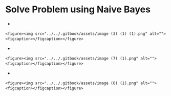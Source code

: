 # Solve Problem using Naive Bayes

*

    <figure><img src="../../.gitbook/assets/image (3) (1) (1).png" alt=""><figcaption></figcaption></figure>
*

    <figure><img src="../../.gitbook/assets/image (7) (1).png" alt=""><figcaption></figcaption></figure>
*

    <figure><img src="../../.gitbook/assets/image (6) (1).png" alt=""><figcaption></figcaption></figure>


